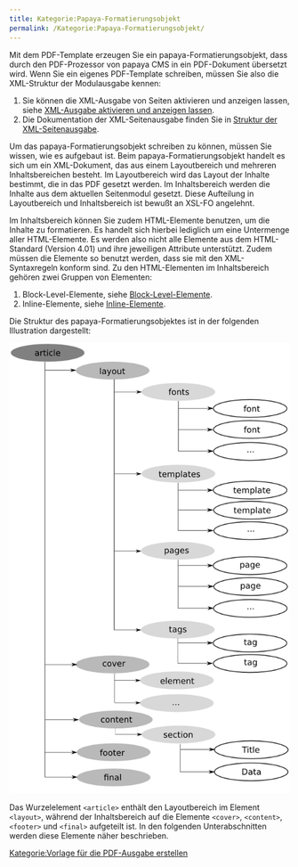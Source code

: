 ```yaml
---
title: Kategorie:Papaya-Formatierungsobjekt
permalink: /Kategorie:Papaya-Formatierungsobjekt/
---
```


Mit dem PDF-Template erzeugen Sie ein papaya-Formatierungsobjekt, dass durch den PDF-Prozessor von papaya CMS in ein PDF-Dokument übersetzt wird. Wenn Sie ein eigenes PDF-Template schreiben, müssen Sie also die XML-Struktur der Modulausgabe kennen:

1.  Sie können die XML-Ausgabe von Seiten aktivieren und anzeigen lassen, siehe [XML-Ausgabe aktivieren und anzeigen lassen](/XML-Ausgabe_aktivieren_und_anzeigen_lassen "wikilink").
2.  Die Dokumentation der XML-Seitenausgabe finden Sie in [Struktur der XML-Seitenausgabe](/Struktur_der_XML-Seitenausgabe "wikilink").

Um das papaya-Formatierungsobjekt schreiben zu können, müssen Sie wissen, wie es aufgebaut ist. Beim papaya-Formatierungsobjekt handelt es sich um ein XML-Dokument, das aus einem Layoutbereich und mehreren Inhaltsbereichen besteht. Im Layoutbereich wird das Layout der Inhalte bestimmt, die in das PDF gesetzt werden. Im Inhaltsbereich werden die Inhalte aus dem aktuellen Seitenmodul gesetzt. Diese Aufteilung in Layoutbereich und Inhaltsbereich ist bewußt an XSL-FO angelehnt.

Im Inhaltsbereich können Sie zudem HTML-Elemente benutzen, um die Inhalte zu formatieren. Es handelt sich hierbei lediglich um eine Untermenge aller HTML-Elemente. Es werden also nicht alle Elemente aus dem HTML-Standard (Version 4.01) und ihre jeweiligen Attribute unterstützt. Zudem müssen die Elemente so benutzt werden, dass sie mit den XML-Syntaxregeln konform sind. Zu den HTML-Elementen im Inhaltsbereich gehören zwei Gruppen von Elementen:

1.  Block-Level-Elemente, siehe [Block-Level-Elemente](/Block-Level-Elemente "wikilink").
2.  Inline-Elemente, siehe [Inline-Elemente](/Inline-Elemente "wikilink").

Die Struktur des papaya-Formatierungsobjektes ist in der folgenden Illustration dargestellt:

![File:papaya-fo-schema.png](images/Papaya-fo-schema.png)

Das Wurzelelement `<article>` enthält den Layoutbereich im Element `<layout>`, während der Inhaltsbereich auf die Elemente `<cover>`, `<content>`, `<footer>` und `<final>` aufgeteilt ist. In den folgenden Unterabschnitten werden diese Elemente näher beschrieben.

[Kategorie:Vorlage für die PDF-Ausgabe erstellen](/Kategorie:Vorlage_für_die_PDF-Ausgabe_erstellen "wikilink")
